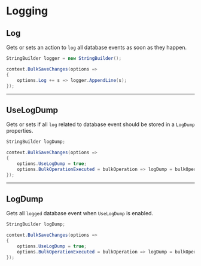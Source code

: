 # Logging

## Log
Gets or sets an action to `log` all database events as soon as they happen.


```csharp
StringBuilder logger = new StringBuilder();

context.BulkSaveChanges(options =>
{
	options.Log += s => logger.AppendLine(s);
});
```

---

## UseLogDump
Gets or sets if all `log` related to database event should be stored in a `LogDump` properties.


```csharp
StringBuilder logDump;

context.BulkSaveChanges(options =>
{
	options.UseLogDump = true;
	options.BulkOperationExecuted = bulkOperation => logDump = bulkOperation.LogDump;
});
```

---

## LogDump
Gets all `logged` database event when `UseLogDump` is enabled.


```csharp
StringBuilder logDump;

context.BulkSaveChanges(options =>
{
	options.UseLogDump = true;
	options.BulkOperationExecuted = bulkOperation => logDump = bulkOperation.LogDump;
});
```
